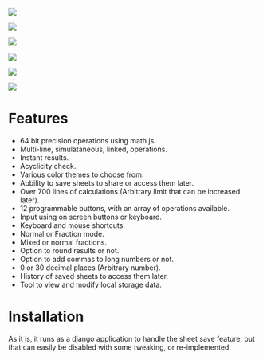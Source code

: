 ![](https://i.imgur.com/rvPeEJa.jpg)

![](https://i.imgur.com/J366rc3.jpg)

![](https://i.imgur.com/qd2EVpP.jpg)

![](https://i.imgur.com/VcwOsTH.jpg)

![](https://i.imgur.com/aU4FsWr.jpg)

![](https://i.imgur.com/MCrt9S1.jpg)

# Features

- 64 bit precision operations using math.js.
- Multi-line, simulataneous, linked, operations.
- Instant results.
- Acyclicity check.
- Various color themes to choose from.
- Abbility to save sheets to share or access them later.
- Over 700 lines of calculations (Arbitrary limit that can be increased later).
- 12 programmable buttons, with an array of operations available.
- Input using on screen buttons or keyboard.
- Keyboard and mouse shortcuts.
- Normal or Fraction mode.
- Mixed or normal fractions.
- Option to round results or not.
- Option to add commas to long numbers or not.
- 0 or 30 decimal places (Arbitrary number).
- History of saved sheets to access them later.
- Tool to view and modify local storage data.

# Installation

As it is, it runs as a django application to handle the sheet save feature, but that can easily be disabled with some tweaking, or re-implemented.
